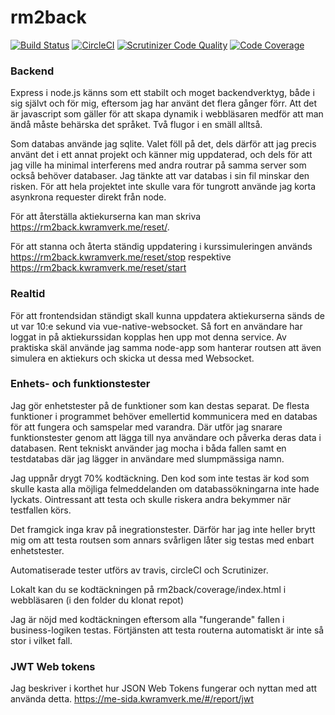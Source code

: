 # rm2back


[![Build Status](https://travis-ci.org/klaswarna/me-app.svg?branch=master)](https://travis-ci.org/klaswarna/rm2back)
[![CircleCI](https://circleci.com/gh/klaswarna/me-app.svg?style=svg)](https://circleci.com/gh/klaswarna/rm2back)
[![Scrutinizer Code Quality](https://scrutinizer-ci.com/g/klaswarna/me-app/badges/quality-score.png?b=master)](https://scrutinizer-ci.com/g/klaswarna/me-app/?branch=master)
[![Code Coverage](https://scrutinizer-ci.com/g/klaswarna/me-app/badges/coverage.png?b=master)](https://scrutinizer-ci.com/g/klaswarna/me-app/?branch=master)


### Backend
Express i node.js känns som ett stabilt och moget backendverktyg, både i sig självt och för mig, eftersom jag har använt det flera gånger förr. Att det är javascript som gäller för att skapa dynamik i webbläsaren medför att man ändå måste behärska det språket. Två flugor i en smäll alltså.

Som databas använde jag sqlite. Valet föll på det, dels därför att jag precis använt det i ett annat projekt och känner mig uppdaterad, och dels för att jag ville ha minimal interferens med andra routrar på samma server som också behöver databaser. Jag tänkte att var databas i sin fil minskar den risken. För att hela projektet inte skulle vara för tungrott använde jag korta asynkrona requester direkt från node.

För att återställa aktiekurserna kan man skriva https://rm2back.kwramverk.me/reset/.

För att stanna och återta ständig uppdatering i kurssimuleringen används https://rm2back.kwramverk.me/reset/stop respektive https://rm2back.kwramverk.me/reset/start

### Realtid
För att frontendsidan ständigt skall kunna uppdatera aktiekurserna sänds de ut var 10:e sekund via vue-native-websocket. Så fort en användare har loggat in på aktiekurssidan kopplas hen upp mot denna service. Av praktiska skäl använde jag samma node-app som hanterar routsen att även simulera en aktiekurs och skicka ut dessa med Websocket.

### Enhets- och funktionstester
Jag gör enhetstester på de funktioner som kan destas separat. De flesta funktioner i programmet behöver emellertid
kommunicera med en databas för att fungera och samspelar med varandra. Där utför jag snarare funktionstester
genom att lägga till nya användare och påverka deras data i databasen. Rent tekniskt använder jag mocha i båda fallen
samt en testdatabas där jag lägger in användare med slumpmässiga namn.

Jag uppnår drygt 70% kodtäckning. Den kod som inte testas är kod som skulle kasta alla möjliga felmeddelanden om
databassökningarna inte hade lyckats. Ointressant att testa och skulle riskera andra bekymmer när testfallen körs.

Det framgick inga krav på inegrationstester. Därför har jag inte heller brytt mig om att testa routsen som annars
svårligen låter sig testas med enbart enhetstester.

Automatiserade tester utförs av travis, circleCI och Scrutinizer.

Lokalt kan du se kodtäckningen på rm2back/coverage/index.html i webbläsaren (i den folder du klonat repot)

Jag är nöjd med kodtäckningen eftersom alla "fungerande" fallen i business-logiken testas. Förtjänsten att testa routerna automatiskt
är inte så stor i vilket fall.

### JWT Web tokens
Jag beskriver i korthet hur JSON Web Tokens fungerar och nyttan med att använda detta. https://me-sida.kwramverk.me/#/report/jwt
